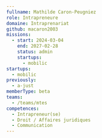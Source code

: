```yaml
---
fullname: Mathilde Caron-Peugniez
role: Intrapreneure
domaine: Intraprenariat
github: macaron2003
missions:
  - start: 2024-03-04
    end: 2027-02-28
    status: admin
    startups:
      - mobilic
startups:
  - mobilic
previously:
  - a-just
memberType: beta
teams:
  - /teams/mtes
competences:
  - Intrapreneur(se)
  - Droit / Affaires juridiques
  - Communication
---
```

